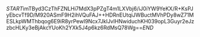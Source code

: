 $START$imTByd3CzThFZNLHi7MdX3pPZgT4m1LXVbj6/iJ0iYW9YeKX/R+KsPJyEbcvTf9D/M920ASmF9H2ihVQuFAJ++HDRnEUtqiJWBuctMVhPDy8wZ71MESLkpWMThbqog6E9iR8yrPewI9Ncx7JklJvIHNwiduchKH039opL3Guyr2eJzzbcHLKy3eBjAkcYUoKh2YXk5J4p6kz6RdMsQ78Wg==$END$
